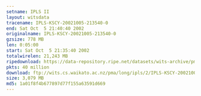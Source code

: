 ```yaml
---
setname: IPLS II
layout: witsdata
tracename: IPLS-KSCY-20021005-213540-0
end: Sat Oct  5 21:40:40 2002
originalname: IPLS-KSCY-20021005-213540-0
gzsize: 778 MB
len: 0:05:00
start: Sat Oct  5 21:35:40 2002
totalwirelen: 21,243 MB
ripedownload: https://data-repository.ripe.net/datasets/wits-archive/pma/long/ipls/2/IPLS-KSCY-20021005-213540-0.gz
pkts: 40 million
download: ftp://wits.cs.waikato.ac.nz/pma/long/ipls/2/IPLS-KSCY-20021005-213540-0.gz
size: 3,079 MB
md5: 1a01f8f4b677897d77f155a63591d669
---
```

